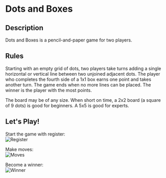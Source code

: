 # Dots and Boxes

## Description
Dots and Boxes is a pencil-and-paper game for two players.

## Rules
Starting with an empty grid of dots, two players take turns adding a single horizontal or vertical line between two unjoined adjacent dots. The player who completes the fourth side of a 1x1 box earns one point and takes another turn. The game ends when no more lines can be placed. The winner is the player with the most points.

The board may be of any size. When short on time, a 2x2 board (a square of 9 dots) is good for beginners. A 5x5 is good for experts.

## Let's Play!
Start the game with register:  
![Register](https://lh4.googleusercontent.com/mPoWY0hhevJwUfOKqxZl7vCswYOnkX_VwS8Zle4Ul-5CcjAFC82glS8IhCtQ5_nv0pA2mJkoDlRZPNc=w2560-h1309)

Make moves:  
![Moves](https://lh6.googleusercontent.com/Ft4RxZv-pu_jUYyyXwl4-UdKPMSQnoaZiycKlX-fMMAWNaHIO62atCzuxlzssn8DxfmbFV8CsME04Gg=w2560-h1309)

Become a winner:  
![Winner](https://lh5.googleusercontent.com/MGsNE2aLh65YXTMkh6MhxfhOH348pFnlevdISx1QwFhUry5deIuwRkJo3dMD8noEY_ynoiBJeOZLBJ4=w2560-h1309)

